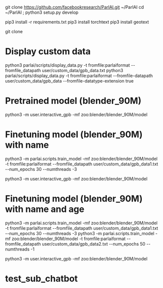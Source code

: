 git clone https://github.com/facebookresearch/ParlAI.git ~/ParlAI
cd ~/ParlAI ; python3 setup.py develop

pip3 install -r requirements.txt 
pip3 install torchtext
pip3 install geotext

git clone 

# Display custom data

python3 parlai/scripts/display_data.py -t fromfile:parlaiformat --fromfile_datapath user/custom_data/gpb_data.txt
python3 parlai/scripts/display_data.py -t fromfile:parlaiformat --fromfile-datapath user/custom_data/gpb_data --fromfile-datatype-extension true


# Pretrained model (blender_90M)

python3 -m user.interactive_gpb -mf zoo:blender/blender_90M/model

# Finetuning model (blender_90M) with name

python3 -m parlai.scripts.train_model -mf zoo:blender/blender_90M/model -t fromfile:parlaiformat --fromfile_datapath user/custom_data/gpb_data1.txt --num_epochs 30 --numthreads -3

python3 -m user.interactive_gpb -mf zoo:blender/blender_90M/model

# Finetuning model (blender_90M) with name and age

python3 -m parlai.scripts.train_model -mf zoo:blender/blender_90M/model -t fromfile:parlaiformat --fromfile_datapath user/custom_data/gpb_data1.txt --num_epochs 30 --numthreads -3
python3 -m parlai.scripts.train_model -mf zoo:blender/blender_90M/model -t fromfile:parlaiformat --fromfile_datapath user/custom_data/gpb_data2.txt --num_epochs 50 --numthreads -1

python3 -m user.interactive_gpb -mf zoo:blender/blender_90M/model

# test_sub_chatbot

